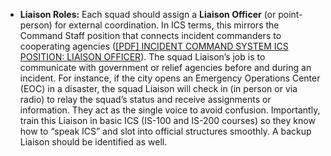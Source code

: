 - **Liaison Roles:** Each squad should assign a **Liaison Officer** (or point-person) for external coordination. In ICS terms, this mirrors the Command Staff position that connects incident commanders to cooperating agencies ([[PDF] INCIDENT COMMAND SYSTEM ICS POSITION: LIAISON OFFICER](http://dl.icdst.org/pdfs/files3/f5559dd86dbe4a56dde8a871dcc9e775.pdf#:~:text=THE%20LIAISON%20OFFICER%27S%20FUNCTION%20IS,FROM%20ASSISTING%20AND%20COOPERATING%20AGENCIES)). The squad Liaison’s job is to communicate with government or relief agencies before and during an incident. For instance, if the city opens an Emergency Operations Center (EOC) in a disaster, the squad Liaison will check in (in person or via radio) to relay the squad’s status and receive assignments or information. They act as the single voice to avoid confusion. Importantly, train this Liaison in basic ICS (IS-100 and IS-200 courses) so they know how to “speak ICS” and slot into official structures smoothly. A backup Liaison should be identified as well.
